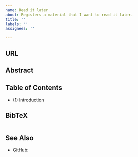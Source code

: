 ```yaml
---
name: Read it later
about: Registers a material that I want to read it later.
title: ''
labels: ''
assignees: ''

---
```


URL
-----


Abstract
----------

> 

Table of Contents
--------------------

- (1) Introduction

BibTeX
------

```bibtex
```

See Also
----------

- GitHub:
